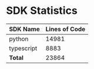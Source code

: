 # SDK Statistics

| SDK Name | Lines of Code |
| -------- | ------------- |
| python | 14981 |
| typescript | 8883 |
| **Total** | 23864 |
